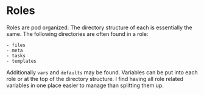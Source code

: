 # Roles

Roles are pod organized. The directory structure of each is essentially the same.
The following directories are often found in a role:

```
- files
- meta
- tasks
- templates
```

Additionally `vars` and `defaults` may be found. Variables can be put into each
role or at the top of the directory structure. I find having all role related variables
in one place easier to manage than splitting them up.
